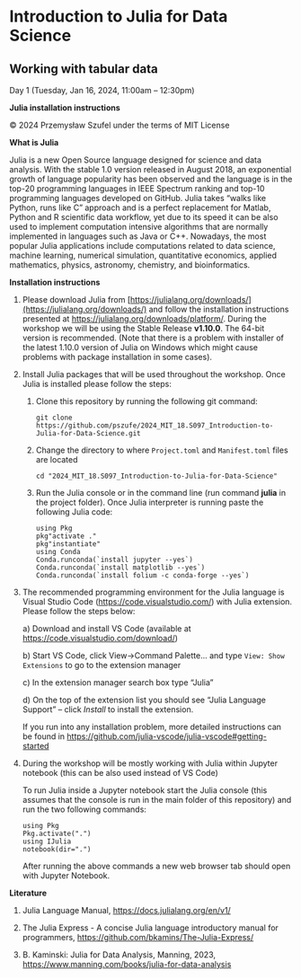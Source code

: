 # Introduction to Julia for Data Science
## Working with tabular data
Day 1 (Tuesday, Jan 16, 2024, 11:00am – 12:30pm)



**Julia installation instructions**

© 2024 Przemysław Szufel under the terms of MIT License


**What is Julia**

Julia is a new Open Source language designed for science and data analysis. With the stable 1.0 version released in August 2018, an exponential growth of language popularity has been observed and the language is in the top-20 programming languages in IEEE Spectrum ranking and top-10 programming languages developed on GitHub. Julia takes “walks like Python, runs like C” approach and is a perfect replacement for Matlab, Python and R scientific data workflow, yet due to its speed it can be also used to implement computation intensive algorithms that are normally implemented in languages such as Java or C++. Nowadays, the most popular Julia applications include computations related to data science, machine learning, numerical simulation, quantitative economics, applied mathematics, physics, astronomy, chemistry, and bioinformatics.

**Installation instructions**

1. Please download Julia from [https://julialang.org/downloads/](https://julialang.org/downloads/) and follow the installation instructions presented at https://julialang.org/downloads/platform/. During the workshop we will be using the Stable Release **v1.10.0**. The 64-bit version is recommended. (Note that there is a problem with installer of the latest 1.10.0 version of Julia on Windows which might cause problems with package installation in some cases).

2. Install Julia packages that will be used throughout the workshop. Once Julia is installed please follow the steps:

    1. Clone this repository by running the following git command:
        ```
        git clone https://github.com/pszufe/2024_MIT_18.S097_Introduction-to-Julia-for-Data-Science.git
        ```

    2. Change the directory to where `Project.toml` and `Manifest.toml` files are located
        ```
        cd "2024_MIT_18.S097_Introduction-to-Julia-for-Data-Science"
        ```
    3. Run the Julia console or in the command line (run command **julia** in the project folder). Once Julia interpreter is running paste the following Julia code:
        ```
        using Pkg
        pkg"activate ."
        pkg"instantiate"
        using Conda
        Conda.runconda(`install jupyter --yes`)
        Conda.runconda(`install matplotlib --yes`)
        Conda.runconda(`install folium -c conda-forge --yes`)
        ```

4. The recommended programming environment for the Julia language is Visual Studio Code (https://code.visualstudio.com/) with Julia extension. Please follow the steps below:

    a) Download and install VS Code (available at https://code.visualstudio.com/download/)

    b) Start VS Code, click View->Command Palette...  and type `View: Show Extensions` to go to the extension manager

    c) In the extension manager search box type “Julia”

    d) On the top of the extension list you should see “Julia Language Support” – click *Install* to install the extension.

    If you run into any installation problem, more detailed instructions can be found in https://github.com/julia-vscode/julia-vscode#getting-started


5. During the workshop will be mostly working with Julia within Jupyter notebook (this can be also used instead of VS Code)

    To run Julia inside a Jupyter notebook start the Julia console (this assumes that the console is run in the main folder of this repository) and run the two following commands:
    ```
    using Pkg
    Pkg.activate(".")
    using IJulia
    notebook(dir=".")
    ```
    After running the above commands a new web browser tab should open with Jupyter Notebook.



**Literature**

1. Julia Language Manual, https://docs.julialang.org/en/v1/

2. The Julia Express - A concise Julia language introductory manual for programmers, https://github.com/bkamins/The-Julia-Express/

3. B. Kaminski: Julia for Data Analysis, Manning, 2023, https://www.manning.com/books/julia-for-data-analysis
